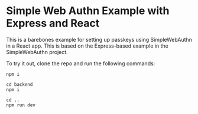 # Simple Web Authn Example with Express and React

This is a barebones example for setting up passkeys using SimpleWebAuthn in a React app. This is based on the Express-based example in the SimpleWebAuthn project.

To try it out, clone the repo and run the following commands:

```
npm i

cd backend 
npm i

cd ..
npm run dev
```
